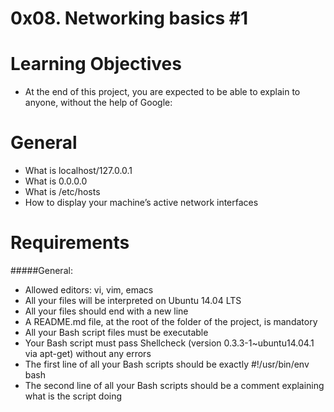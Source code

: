 # 0x08. Networking basics #1
# Learning Objectives
* At the end of this project, you are expected to be able to explain to anyone, without the help of Google:

# General
* What is localhost/127.0.0.1
* What is 0.0.0.0
* What is /etc/hosts
* How to display your machine’s active network interfaces
# Requirements
#####General:
* Allowed editors: vi, vim, emacs
* All your files will be interpreted on Ubuntu 14.04 LTS
* All your files should end with a new line
* A README.md file, at the root of the folder of the project, is mandatory
* All your Bash script files must be executable
* Your Bash script must pass Shellcheck (version 0.3.3-1~ubuntu14.04.1 via apt-get) without any errors
* The first line of all your Bash scripts should be exactly #!/usr/bin/env bash
* The second line of all your Bash scripts should be a comment explaining what is the script doing
